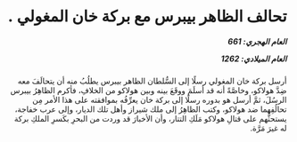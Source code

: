<h1 dir="rtl">تحالف الظاهر بيبرس مع بركة خان المغولي .</h1>

<h5 dir="rtl">العام الهجري:  661

العام الميلادي: 1262

</h5>

<p dir="rtl">أرسل بركة خان المغولي رسلًا إلى السُّلطان الظاهر بيبرس يطلُبُ منه أن يتحالَفَ معه ضِدَّ هولاكو، وخاصَّةً أنه قد أسلَمَ ووقَعَ بينه وبين هولاكو من الخلافِ، فأكرم الظاهِرُ بيبرس الرسُلَ، ثمَّ أرسل هو بدوره رسلًا إلى بركة خان يعرِّفُه بموافقته على هذا الأمر مِن تحالُفِهما ضد هولاكو، وكتب الظاهِرُ إلى ملك شيراز وأهل تلك الديار، وإلى عرب خفاجة، يستحثُّهم على قتالِ هولاكو مَلَكِ التتار، وأن الأخبارَ قد وردت من البحرِ بكَسرِ الملكِ بركة له غيرَ مَرَّة.</p></br>
